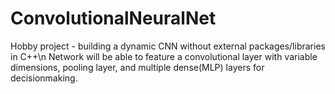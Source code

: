 # ConvolutionalNeuralNet
Hobby project - building a dynamic CNN without external packages/libraries in C++\n
Network will be able to feature a convolutional layer with variable dimensions, pooling layer, and multiple dense(MLP) layers for decisionmaking.
